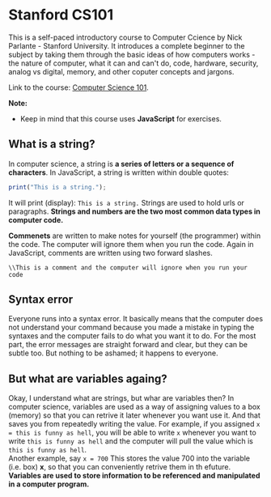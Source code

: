 # Stanford CS101 

This is a self-paced introductory course to Computer Ccience by Nick Parlante - Stanford University. It introduces a complete beginner to the subject by taking them through the basic ideas of how computers works - the nature of computer, what it can and can't do, code, hardware, security, analog vs digital, memory, and other coputer concepts and jargons. 

Link to the course: [Computer Science 101](https://learning.edx.org/course/course-v1:StanfordOnline+CSX0001+1T2020/home).

**Note:** 
* Keep in mind that this course uses **JavaScript** for exercises.

## What is a string?
In computer science, a string is **a series of letters or a sequence of characters**. In JavaScript, a string is written within double quotes:
```javascript
print("This is a string."); 
```
It will print (display): `This is a string.`
Strings are used to hold urls or paragraphs. 
**Strings and numbers are the two most common data types in computer code.**

**Commenets** are written to make notes for yourself (the programmer) within the code. The computer will ignore them when you run the code.
Again in JavaScript, comments are written using two forward slashes.
```javascripts
\\This is a comment and the computer will ignore when you run your code
```
## Syntax error 
Everyone runs into a syntax error. It basically means that the computer does not understand your command because you made a mistake in typing the syntaxes and the computer fails to do what you want it to do. For the most part, the error messages are straight forward and clear, but they can be subtle too. But nothing to be ashamed; it happens to everyone. 

## But what are variables againg?
Okay, I understand what are strings, but whar are variables then?
In computer science, variables are used as a way of assigning values to a box (memory) so that you can retrive it later whenever you want use it. And that saves you from repeatedly writing the value.
For example, if you assigned `x = this is funny as hell`, you will be able to write `x` whenever you want to write `this is funny as hell` and the computer will pull the value which is `this is funny as hell`.  
Another example, say `x = 700`
This stores the value 700 into the variable (i.e. box) **x**, so that you can conveniently retrive them in th efuture.
**Variables are used to store information to be referenced and manipulated in a computer program.**

